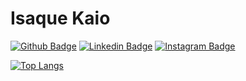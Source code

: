 <!--
**isaquekaio/isaquekaio** is a ✨ _special_ ✨ repository because its `README.md` (this file) appears on your GitHub profile.

Here are some ideas to get you started:

- 🔭 I’m currently working on ...
- 🌱 I’m currently learning ...
- 👯 I’m looking to collaborate on ...
- 🤔 I’m looking for help with ...
- 💬 Ask me about ...
- 📫 How to reach me: ...
- 😄 Pronouns: ...
- ⚡ Fun fact: ...
-->

# Isaque Kaio 

[![Github Badge](https://img.shields.io/badge/-Github-000?style=flat-square&logo=Github&logoColor=white&link=https://github.com/isaquekaio)](https://github.com/isaquekaio)
[![Linkedin Badge](https://img.shields.io/badge/-LinkedIn-blue?style=flat-square&logo=Linkedin&logoColor=white&link=https://www.linkedin.com/in/isaque-kaio-463a76136/)](https://www.linkedin.com/in/isaque-kaio-463a76136/)
[![Instagram Badge](https://img.shields.io/badge/-Instagram-C13584?style=flat-square&labelColor=C13584&logo=instagram&logoColor=white&link=https://www.instagram.com/isaque_kaio/)](https://www.instagram.com/isaque_kaio/)

[![Top Langs](https://github-readme-stats.vercel.app/api/top-langs/?username=isaquekaio&count_private=true&langs_count=10&hide=XSLT&card_width=500&layout=compact&theme=monokai)](https://github.com/anuraghazra/github-readme-stats)
